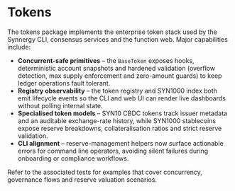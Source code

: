 # Tokens

The tokens package implements the enterprise token stack used by the Synnergy
CLI, consensus services and the function web. Major capabilities include:

* **Concurrent-safe primitives** – the `BaseToken` exposes hooks, deterministic
  account snapshots and hardened validation (overflow detection, max supply
  enforcement and zero-amount guards) to keep ledger operations fault tolerant.
* **Registry observability** – the token registry and SYN1000 index both emit
  lifecycle events so the CLI and web UI can render live dashboards without
  polling internal state.
* **Specialised token models** – SYN10 CBDC tokens track issuer metadata and an
  auditable exchange-rate history, while SYN1000 stablecoins expose reserve
  breakdowns, collateralisation ratios and strict reserve validation.
* **CLI alignment** – reserve-management helpers now surface actionable errors
  for command line operators, avoiding silent failures during onboarding or
  compliance workflows.

Refer to the associated tests for examples that cover concurrency, governance
flows and reserve valuation scenarios.
